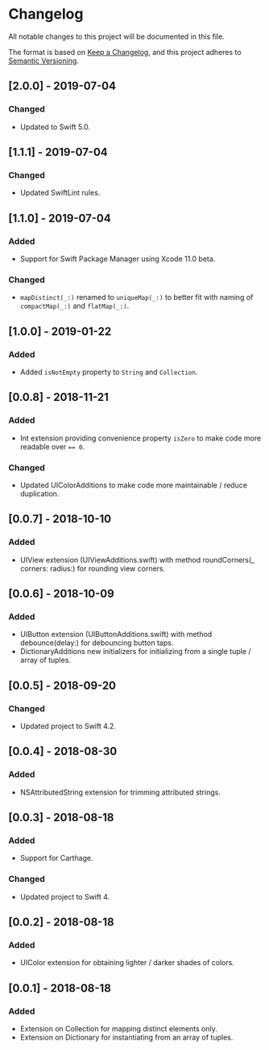 # Changelog
All notable changes to this project will be documented in this file.

The format is based on [Keep a Changelog](https://keepachangelog.com/en/1.0.0/),
and this project adheres to [Semantic Versioning](https://semver.org/spec/v2.0.0.html).

## [2.0.0] - 2019-07-04
### Changed
- Updated to Swift 5.0.

## [1.1.1] - 2019-07-04
### Changed
- Updated SwiftLint rules.

## [1.1.0] - 2019-07-04
### Added
- Support for Swift Package Manager using Xcode 11.0 beta.

### Changed
- `mapDistinct(_:)` renamed to `uniqueMap(_:)` to better fit with naming of `compactMap(_:)` and `flatMap(_:)`.

## [1.0.0] - 2019-01-22
### Added
- Added `isNotEmpty` property to `String` and `Collection`.

## [0.0.8] - 2018-11-21
### Added
- Int extension providing convenience property `isZero` to make code more readable over `== 0`.
### Changed
- Updated UIColorAdditions to make code more maintainable / reduce duplication.

## [0.0.7] - 2018-10-10
### Added
- UIView extension (UIViewAdditions.swift) with method roundCorners(_ corners: radius:) for rounding view corners.

## [0.0.6] - 2018-10-09
### Added
- UIButton extension (UIButtonAdditions.swift) with method debounce(delay:) for debouncing button taps.
- DictionaryAdditions new initializers for initializing from a single tuple / array of tuples.

## [0.0.5] - 2018-09-20
### Changed
- Updated project to Swift 4.2.

## [0.0.4] - 2018-08-30
### Added
- NSAttributedString extension for trimming attributed strings.

## [0.0.3] - 2018-08-18
### Added
- Support for Carthage.
### Changed
- Updated project to Swift 4.

## [0.0.2] - 2018-08-18
### Added
- UIColor extension for obtaining lighter / darker shades of colors.

## [0.0.1] - 2018-08-18
### Added
- Extension on Collection for mapping distinct elements only.
- Extension on Dictionary for instantiating from an array of tuples.